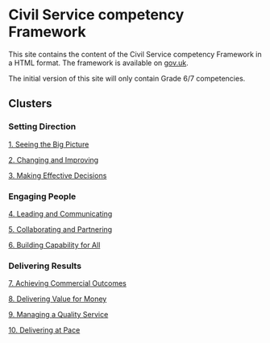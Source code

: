 # Civil Service competency Framework

This site contains the content of the Civil Service competency Framework in a HTML format. The framework is available on [gov.uk](https://www.gov.uk/government/publications/civil-service-competency-framework).

The initial version of this site will only contain Grade 6/7 competencies. 

## Clusters

### Setting Direction

[1. Seeing the Big Picture](seeingthebigpicture.md)

[2. Changing and Improving](/changingandimproving.md)

[3. Making Effective Decisions](/makingeffectivedecisions.md)

### Engaging People

[4. Leading and Communicating](leadingandcommunicating.md)

[5. Collaborating and Partnering](cscompetencyframwork/collaboratingandpartnering.md)

[6. Building Capability for All](cscompetencyframwork/buildingcapabilityforall.md)

### Delivering Results

[7. Achieving Commercial Outcomes](cscompetencyframwork/achievingcomercialoutcomes.md)

[8. Delivering Value for Money](cscompetencyframwork/deliveringvalueformoney.md)

[9. Managing a Quality Service](cscompetencyframwork/managingaqualityservice.md)

[10. Delivering at Pace](cscompetencyframwork/deliveringatpace.md)
